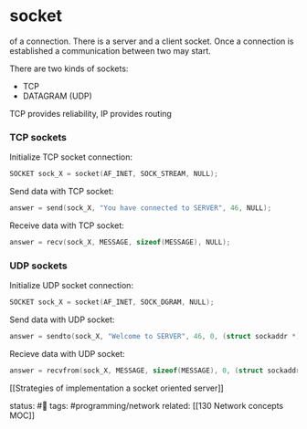 # socket
of a connection. There is a server and a client socket. Once a connection is established a communication between two may start.

There are two kinds of sockets:
 - TCP
 - DATAGRAM (UDP)

TCP provides reliability, IP provides routing

### TCP sockets

Initialize TCP socket connection:
```cpp
SOCKET sock_X = socket(AF_INET, SOCK_STREAM, NULL);
```

Send data with TCP socket:
```cpp
answer = send(sock_X, "You have connected to SERVER", 46, NULL);
```

Receive data with TCP socket:
```cpp
answer = recv(sock_X, MESSAGE, sizeof(MESSAGE), NULL);
```

### UDP sockets

Initialize UDP socket connection:
```cpp
SOCKET sock_X = socket(AF_INET, SOCK_DGRAM, NULL);
```

Send data with UDP socket:
```cpp
answer = sendto(sock_X, "Welcome to SERVER", 46, 0, (struct sockaddr *)&ADDRESS, sizeof(ADDRESS));
````

Recieve data with UDP socket:
```cpp
answer = recvfrom(sock_X, MESSAGE, sizeof(MESSAGE), 0, (struct sockaddr *)&ADDRESS, sizeof(ADDRESS));
```
[[Strategies of implementation a socket oriented server]]

status: #🌱
tags: #programming/network 
related: [[130 Network concepts MOC]]